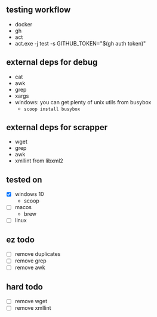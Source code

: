 ## testing workflow
- docker
- gh
- act
- act.exe -j test -s GITHUB_TOKEN="$(gh auth token)"

## external deps for debug
- cat
- awk
- grep
- xargs
- windows: you can get plenty of unix utils from busybox
    - `scoop install busybox`

## external deps for scrapper
- wget
- grep
- awk
- xmllint from libxml2

## tested on
- [x] windows 10
    - scoop
- [ ] macos
    - brew
- [ ] linux

## ez todo
- [ ] remove duplicates
- [ ] remove grep
- [ ] remove awk

## hard todo
- [ ] remove wget
- [ ] remove xmllint
